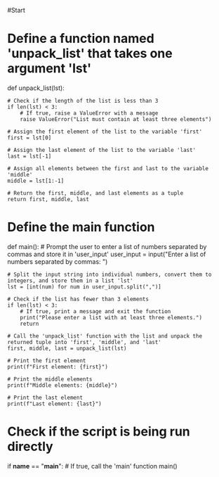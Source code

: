 #Start

# Define a function named 'unpack_list' that takes one argument 'lst'
def unpack_list(lst):

    # Check if the length of the list is less than 3
    if len(lst) < 3:
        # If true, raise a ValueError with a message
        raise ValueError("List must contain at least three elements")

    # Assign the first element of the list to the variable 'first'
    first = lst[0]

    # Assign the last element of the list to the variable 'last'
    last = lst[-1]

    # Assign all elements between the first and last to the variable 'middle'
    middle = lst[1:-1]

    # Return the first, middle, and last elements as a tuple
    return first, middle, last

# Define the main function
def main():
    # Prompt the user to enter a list of numbers separated by commas and store it in 'user_input'
    user_input = input("Enter a list of numbers separated by commas: ")

    # Split the input string into individual numbers, convert them to integers, and store them in a list 'lst'
    lst = [int(num) for num in user_input.split(",")]

    # Check if the list has fewer than 3 elements
    if len(lst) < 3:
        # If true, print a message and exit the function
        print("Please enter a list with at least three elements.")
        return

    # Call the 'unpack_list' function with the list and unpack the returned tuple into 'first', 'middle', and 'last'
    first, middle, last = unpack_list(lst)

    # Print the first element
    print(f"First element: {first}")

    # Print the middle elements
    print(f"Middle elements: {middle}")

    # Print the last element
    print(f"Last element: {last}")

# Check if the script is being run directly
if __name__ == "__main__":
    # If true, call the 'main' function
    main()
